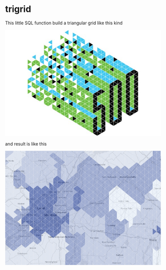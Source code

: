 trigrid
=======

This little SQL function build a triangular grid like this kind

![](effe-recherche.jpg)

and result is like this

![](trigrid.png)
